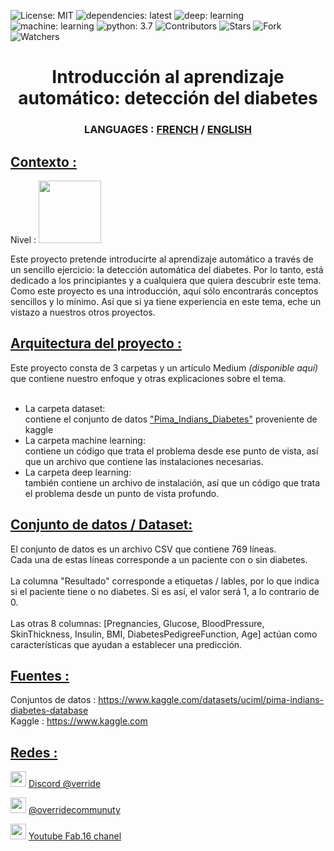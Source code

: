 ![License: MIT](https://img.shields.io/badge/Licence-MIT-green)
![dependencies: latest](https://img.shields.io/badge/dependencies-latest-brightgreen)
![deep: learning](https://img.shields.io/badge/deep-learning-blue)
![machine: learning](https://img.shields.io/badge/machine-learning-blue)
![python: 3.7](https://img.shields.io/badge/python-3.7-blue)
![Contributors](https://img.shields.io/badge/contributor-2-orange)
![Stars](https://img.shields.io/github/stars/override-community/diabete-detection?color=orange)
![Fork](https://img.shields.io/github/forks/override-community/diabete-detection?color=orange)
![Watchers](https://img.shields.io/github/watchers/override-community/diabete-detection?color=orange)

<!DOCTYPE html>

<html>
<h1 align="center"> Introducción al aprendizaje automático: detección del diabetes</h1>
<h3 align="center"> LANGUAGES : <a href ="https://github.com/override-community/diabete-detection/blob/main/README.fr.md"> FRENCH</a> / <a href ="https://github.com/override-community/diabete-detection/blob/main/README.es.md"> ENGLISH</a> </h3>
  
<h2><u> Contexto : </u></h2>
Nivel : <image src="Ressource/easy_lvl.png" width=100>

Este proyecto pretende introducirte al aprendizaje automático a través de un sencillo ejercicio: la detección automática del diabetes.
Por lo tanto, está dedicado a los principiantes y a cualquiera que quiera descubrir este tema. Como este proyecto es una introducción, aquí sólo encontrarás conceptos sencillos y lo mínimo. Así que si ya tiene experiencia en este tema, eche un vistazo a nuestros otros proyectos.
  
<h2><u>Arquitectura del proyecto :</h2></u>
Este proyecto consta de 3 carpetas y un artículo Medium <i>(disponible aquí)</i> que contiene nuestro enfoque y otras explicaciones sobre el tema. <br><br>
  
<ul>
<li>La carpeta dataset: <br>
  contiene el conjunto de datos <a href="https://www.kaggle.com/datasets/uciml/pima-indians-diabetes-database">"Pima_Indians_Diabetes"</a> proveniente de kaggle</li>

<li> La carpeta machine learning: <br>
  contiene un código que trata el problema desde ese punto de vista, así que un archivo que contiene las instalaciones necesarias. </li>

<li> La carpeta deep learning: <br>
  también contiene un archivo de instalación, así que un código que trata el problema desde un punto de vista profundo. </li>
</ul>

<h2><u> Conjunto de datos / Dataset: </h2></u>
  El conjunto de datos es un archivo CSV que contiene 769 líneas.<br>
  Cada una de estas líneas corresponde a un paciente con o sin diabetes.<br><br>
  La columna "Resultado" corresponde a etiquetas / lables, por lo que indica si el paciente tiene o no diabetes.
  Si es así, el valor será 1, a lo contrario de 0.<br><br>
  Las otras 8 columnas: [Pregnancies, Glucose, BloodPressure, SkinThickness, Insulin, BMI, DiabetesPedigreeFunction, Age] actúan como características que ayudan a establecer una predicción.
  
  
<h2><u> Fuentes : </h2></u>
Conjuntos de datos : <a href ="https://www.kaggle.com/datasets/uciml/pima-indians-diabetes-database"> https://www.kaggle.com/datasets/uciml/pima-indians-diabetes-database </a> <br>
Kaggle : <a href ="https://www.kaggle.com"> https://www.kaggle.com </a>
  
<h2><u> Redes : </h2></u>
<p> <image src="Ressource/discord_icon.png" width=25 height=25> <a href="https://discord.gg/pgEUk9xVKe"> Discord @verride </a> </p>
<p> <image src="Ressource/medium_icon.png" width=25 height=25> <a href ="https://medium.com/@overridecommunuty" > @overridecommunuty </a> </p>
<p> <image src="Ressource/youtube_icon.png" width=25 height=25> <a href ="https://www.youtube.com/channel/UCHS2xgITwh7olsnznmq8o0A"> Youtube Fab.16 chanel </a> </p>
</html>
